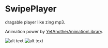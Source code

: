 # SwipePlayer

dragable player like zing mp3.

Animation power by [YetAnotherAnimationLibrary](https://github.com/lkzhao/YetAnotherAnimationLibrary).


![alt text](https://raw.githubusercontent.com/iop883684/SwipePlayer/master/image/img.png)
![alt text](https://raw.githubusercontent.com/iop883684/SwipePlayer/master/image/img2.png)
